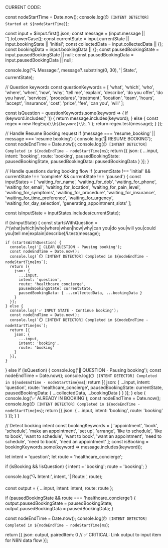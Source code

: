 CURRENT CODE:

const nodeStartTime = Date.now();
console.log(`⏱️ [INTENT DETECTOR] Started at ${nodeStartTime}`);

const input = $input.first().json;
const message = (input.message || '').toLowerCase();
const currentState = input.currentState || input.bookingState || 'initial';
const collectedData = input.collectedData || {};
const bookingData = input.bookingData || {};
const pausedBookingState = input.pausedBookingState || null;
const pausedBookingData = input.pausedBookingData || null;

console.log('🔍 Message:', message?.substring(0, 30), '| State:', currentState);

// Question keywords
const questionKeywords = [
  'what', 'which', 'who', 'where', 'when', 'how', 'why',
  'tell me', 'explain', 'describe', 'do you offer', 'do you have',
  'services', 'procedures', 'treatment', 'location', 'team', 'hours',
  'accept', 'insurance', 'cost', 'price', 'fee', 'can you', 'will'
];

const isQuestion = questionKeywords.some(keyword => {
  if (keyword.includes(' ')) {
    return message.includes(keyword);
  } else {
    const regex = new RegExp(`\\b${keyword}\\b`, 'i');
    return regex.test(message);
  }
});

// Handle Resume Booking request
if (message === 'resume_booking' || message === 'resume booking') {
  console.log('🔄 RESUME BOOKING');
  const nodeEndTime = Date.now();
  console.log(`⏱️ [INTENT DETECTOR] Completed in ${nodeEndTime - nodeStartTime}ms`);
  return [{
    json: {
      ...input,
      intent: 'booking',
      route: 'booking',
      pausedBookingState: pausedBookingState,
      pausedBookingData: pausedBookingData
    }
  }];
}

// Handle questions during booking flow
if (currentState !== 'initial' && currentState !== 'complete' && currentState !== 'paused') {
  const inputStates = [
    'waiting_for_name', 'waiting_for_dob', 'waiting_for_phone', 'waiting_for_email',
    'waiting_for_location', 'waiting_for_pain_level', 'waiting_for_symptoms',
    'waiting_for_procedure', 'waiting_for_insurance', 'waiting_for_time_preference',
    'waiting_for_urgency', 'waiting_for_day_selection', 'generating_appointment_slots'
  ];

  const isInputState = inputStates.includes(currentState);

  if (isInputState) {
    const startsWithQuestion = /^(what|which|who|where|when|how|why|can you|do you|will you|could you|tell me|explain|describe)/i.test(message);

    if (startsWithQuestion) {
      console.log('🔄 CLEAR QUESTION - Pausing booking');
      const nodeEndTime = Date.now();
      console.log(`⏱️ [INTENT DETECTOR] Completed in ${nodeEndTime - nodeStartTime}ms`);
      return [{
        json: {
          ...input,
          intent: 'question',
          route: 'healthcare_concierge',
          pausedBookingState: currentState,
          pausedBookingData: { ...collectedData, ...bookingData }
        }
      }];
    } else {
      console.log('✅ INPUT STATE - Continue booking');
      const nodeEndTime = Date.now();
      console.log(`⏱️ [INTENT DETECTOR] Completed in ${nodeEndTime - nodeStartTime}ms`);
      return [{
        json: {
          ...input,
          intent: 'booking',
          route: 'booking'
        }
      }];
    }
  } else if (isQuestion) {
    console.log('🔄 QUESTION - Pausing booking');
    const nodeEndTime = Date.now();
    console.log(`⏱️ [INTENT DETECTOR] Completed in ${nodeEndTime - nodeStartTime}ms`);
    return [{
      json: {
        ...input,
        intent: 'question',
        route: 'healthcare_concierge',
        pausedBookingState: currentState,
        pausedBookingData: { ...collectedData, ...bookingData }
      }
    }];
  } else {
    console.log('✅ ALREADY IN BOOKING');
    const nodeEndTime = Date.now();
    console.log(`⏱️ [INTENT DETECTOR] Completed in ${nodeEndTime - nodeStartTime}ms`);
    return [{
      json: {
        ...input,
        intent: 'booking',
        route: 'booking'
      }
    }];
  }
}

// Detect booking intent
const bookingKeywords = [
  'appointment', 'book', 'schedule', 'make an appointment', 'set up', 'arrange',
  'like to schedule', 'like to book', 'want to schedule', 'want to book',
  'want an appointment', 'need to schedule', 'need to book', 'need an appointment'
];
const isBooking = bookingKeywords.some(keyword => message.includes(keyword));

let intent = 'question';
let route = 'healthcare_concierge';

if (isBooking && !isQuestion) {
  intent = 'booking';
  route = 'booking';
}

console.log('🔍 Intent:', intent, '| Route:', route);

const output = {
  ...input,
  intent: intent,
  route: route
};

if (pausedBookingState && route === 'healthcare_concierge') {
  output.pausedBookingState = pausedBookingState;
  output.pausedBookingData = pausedBookingData;
}

const nodeEndTime = Date.now();
console.log(`⏱️ [INTENT DETECTOR] Completed in ${nodeEndTime - nodeStartTime}ms`);

return [{
  json: output,
  pairedItem: 0  // ✅ CRITICAL: Link output to input item for N8N data flow
}];